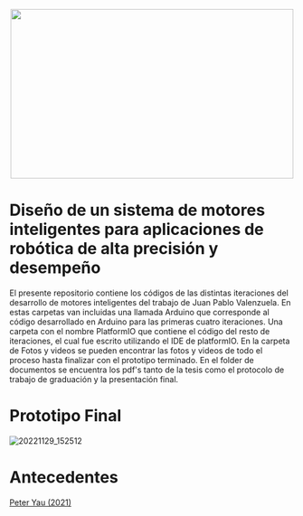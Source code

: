 <p align="center">
  <img width="500" height="300" src="https://user-images.githubusercontent.com/78621543/206342583-1043299d-4261-4cf7-a4a7-8e4e1b751b6b.jpg">
</p>

# Diseño de un sistema de motores inteligentes para aplicaciones de robótica de alta precisión y desempeño

El presente repositorio contiene los códigos de las distintas iteraciones del desarrollo de motores inteligentes del trabajo de Juan Pablo Valenzuela. En estas carpetas van incluidas una llamada Arduino que corresponde al código desarrollado en Arduino para las primeras cuatro iteraciones. Una carpeta con el nombre PlatformIO que contiene el código del resto de iteraciones, el cual fue escrito utilizando el IDE de platformIO. En la carpeta de Fotos y videos se pueden encontrar las fotos y videos de todo el proceso hasta finalizar con el prototipo terminado. En el folder de documentos se encuentra los pdf's tanto de la tesis como el protocolo de trabajo de graduación y la presentación final.

# Prototipo Final
![20221129_152512](https://user-images.githubusercontent.com/78621543/206339734-98f81ee5-94ad-4a6d-85bb-cdb4e313835c.jpg)

# Antecedentes
[Peter Yau (2021)](https://github.com/PeteAle/tesis)
